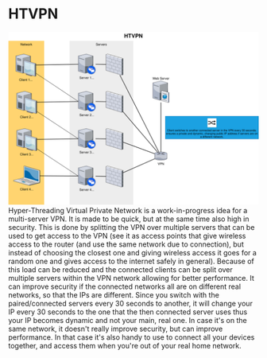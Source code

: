 # HTVPN
![HTVPN Principle Diagram](./HTVPN.drawio.svg)
Hyper-Threading Virtual Private Network is a work-in-progress idea for a multi-server VPN. It is made to be quick, but at the same time also high in security. This is done by splitting the VPN over multiple servers that can be used to get access to the VPN (see it as access points that give wireless access to the router (and use the same network due to connection), but instead of choosing the closest one and giving wireless access it goes for a random one and gives access to the internet safely in general). Because of this load can be reduced and the connected clients can be split over multiple servers within the VPN network allowing for better performance. It can improve security if the connected networks all are on different real networks, so that the IPs are different. Since you switch with the paired/connected servers every 30 seconds to another, it will change your IP every 30 seconds to the one that the then connected server uses thus your IP becomes dynamic and not your main, real one. In case it's on the same network, it doesn't really improve security, but can improve performance. In that case it's also handy to use to connect all your devices together, and access them when you're out of your real home network.
